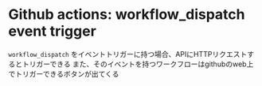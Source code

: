 # Github actions: workflow_dispatch event trigger

`workflow_dispatch` をイベントトリガーに持つ場合、APIにHTTPリクエストするとトリガーできる
また、そのイベントを持つワークフローはgithubのweb上でトリガーできるボタンが出てくる
